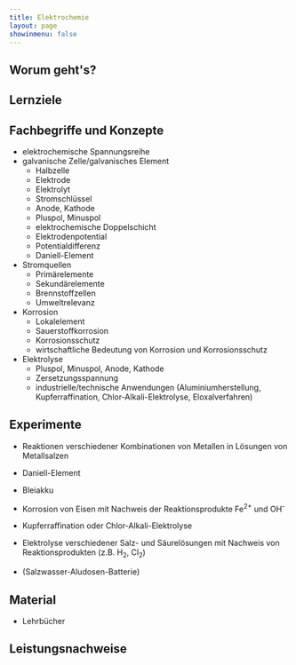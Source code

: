 ```yaml
---
title: Elektrochemie
layout: page
showinmenu: false
---
```


## Worum geht's?

## Lernziele

## Fachbegriffe und Konzepte

- elektrochemische Spannungsreihe
- galvanische Zelle/galvanisches Element
	- Halbzelle
	- Elektrode
	- Elektrolyt
	- Stromschlüssel
	- Anode, Kathode
	- Pluspol, Minuspol
	- elektrochemische Doppelschicht
	- Elektrodenpotential
	- Potentialdifferenz
	- Daniell-Element
- Stromquellen
	- Primärelemente
	- Sekundärelemente
	- Brennstoffzellen
	- Umweltrelevanz
- Korrosion
	- Lokalelement
	- Sauerstoffkorrosion
	- Korrosionsschutz
	- wirtschaftliche Bedeutung von Korrosion und Korrosionsschutz
- Elektrolyse
	- Pluspol, Minuspol, Anode, Kathode
	- Zersetzungsspannung
	- industrielle/technische Anwendungen (Aluminiumherstellung, Kupferraffination, Chlor-Alkali-Elektrolyse, Eloxalverfahren)

## Experimente

- Reaktionen verschiedener Kombinationen von Metallen in Lösungen von Metallsalzen
- Daniell-Element
- Bleiakku
- Korrosion von Eisen mit Nachweis der Reaktionsprodukte Fe<sup>2+</sup> und OH<sup>-</sup>
- Kupferraffination oder Chlor-Alkali-Elektrolyse
- Elektrolyse verschiedener Salz- und Säurelösungen mit Nachweis von Reaktionsprodukten (z.B. H<sub>2</sub>, Cl<sub>2</sub>)


- (Salzwasser-Aludosen-Batterie)

## Material

- Lehrbücher

## Leistungsnachweise
    

